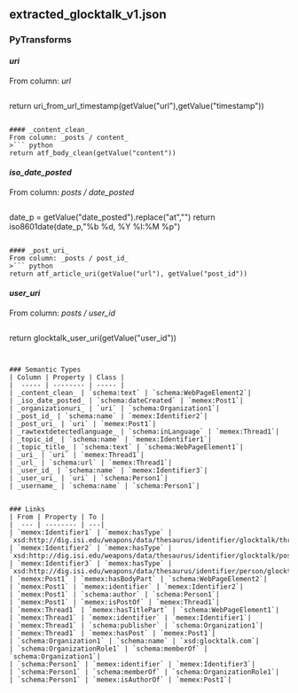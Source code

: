 ## extracted_glocktalk_v1.json

### PyTransforms
#### _uri_
From column: _url_
>``` python
return uri_from_url_timestamp(getValue("url"),getValue("timestamp"))
```

#### _content_clean_
From column: _posts / content_
>``` python
return atf_body_clean(getValue("content"))
```

#### _iso_date_posted_
From column: _posts / date_posted_
>``` python
date_p = getValue("date_posted").replace("at","")
return iso8601date(date_p,"%b %d, %Y %I:%M %p")
```

#### _post_uri_
From column: _posts / post_id_
>``` python
return atf_article_uri(getValue("url"), getValue("post_id"))
```

#### _user_uri_
From column: _posts / user_id_
>``` python
return glocktalk_user_uri(getValue("user_id"))
```


### Semantic Types
| Column | Property | Class |
|  ----- | -------- | ----- |
| _content_clean_ | `schema:text` | `schema:WebPageElement2`|
| _iso_date_posted_ | `schema:dateCreated` | `memex:Post1`|
| _organizationuri_ | `uri` | `schema:Organization1`|
| _post_id_ | `schema:name` | `memex:Identifier2`|
| _post_uri_ | `uri` | `memex:Post1`|
| _rawtextdetectedlanguage_ | `schema:inLanguage` | `memex:Thread1`|
| _topic_id_ | `schema:name` | `memex:Identifier1`|
| _topic_title_ | `schema:text` | `schema:WebPageElement1`|
| _uri_ | `uri` | `memex:Thread1`|
| _url_ | `schema:url` | `memex:Thread1`|
| _user_id_ | `schema:name` | `memex:Identifier3`|
| _user_uri_ | `uri` | `schema:Person1`|
| _username_ | `schema:name` | `schema:Person1`|


### Links
| From | Property | To |
|  --- | -------- | ---|
| `memex:Identifier1` | `memex:hasType` | `xsd:http://dig.isi.edu/weapons/data/thesaurus/identifier/glocktalk/thread`|
| `memex:Identifier2` | `memex:hasType` | `xsd:http://dig.isi.edu/weapons/data/thesaurus/identifier/glocktalk/post`|
| `memex:Identifier3` | `memex:hasType` | `xsd:http://dig.isi.edu/weapons/data/thesaurus/identifier/person/glocktalk`|
| `memex:Post1` | `memex:hasBodyPart` | `schema:WebPageElement2`|
| `memex:Post1` | `memex:identifier` | `memex:Identifier2`|
| `memex:Post1` | `schema:author` | `schema:Person1`|
| `memex:Post1` | `memex:isPostOf` | `memex:Thread1`|
| `memex:Thread1` | `memex:hasTitlePart` | `schema:WebPageElement1`|
| `memex:Thread1` | `memex:identifier` | `memex:Identifier1`|
| `memex:Thread1` | `schema:publisher` | `schema:Organization1`|
| `memex:Thread1` | `memex:hasPost` | `memex:Post1`|
| `schema:Organization1` | `schema:name` | `xsd:glocktalk.com`|
| `schema:OrganizationRole1` | `schema:memberOf` | `schema:Organization1`|
| `schema:Person1` | `memex:identifier` | `memex:Identifier3`|
| `schema:Person1` | `schema:memberOf` | `schema:OrganizationRole1`|
| `schema:Person1` | `memex:isAuthorOf` | `memex:Post1`|

